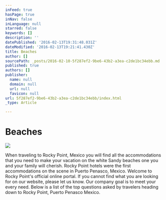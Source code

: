 ```yaml
---
inFeed: true
hasPage: true
inNav: false
inLanguage: null
starred: false
keywords: []
description: ''
datePublished: '2016-02-13T19:31:48.031Z'
dateModified: '2016-02-13T19:21:41.430Z'
title: Beaches
author: []
sourcePath: _posts/2016-02-10-5f287ef2-9be6-43b2-a3ea-c2de1bc34ebb.md
published: true
authors: []
publisher:
  name: null
  domain: null
  url: null
  favicon: null
url: 5f287ef2-9be6-43b2-a3ea-c2de1bc34ebb/index.html
_type: Article

---
```

# Beaches
![](https://the-grid-user-content.s3-us-west-2.amazonaws.com/ab7901a5-e2e1-4ed9-b087-b09308f2edc4.jpg)

When traveling to Rocky Point, Mexico you will find all the accommodations that you need to make your vacation on the white Sandy beaches one you and your family will cherish. Rocky Point hotels were the first accommodations on the scene in Puerto Penasco, Mexico. Welcome to Rocky Point's official online portal. If you cannot find what you are looking for on our website, please let us know. Our company goal is to meet your every need. Below is a list of the top questions asked by travelers heading down to Rocky Point, Puerto Penasco Mexico.